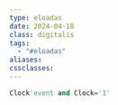 ```yaml
---
type: eloadas
date: 2024-04-18
class: digitalis
tags:
  - "#eloadas"
aliases: 
cssclasses:
---
```



```vhdl
Clock'event and Clock='1'
```
